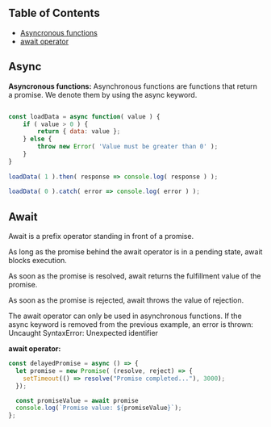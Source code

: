 ## Table of Contents

- [Asyncronous functions](#async)
- [await operator](#await)

## Async

**Asyncronous functions:**
Asynchronous functions are functions that return a promise. We denote them by using the async keyword.

```javascript

const loadData = async function( value ) {
    if ( value > 0 ) {
        return { data: value };
    } else {
        throw new Error( 'Value must be greater than 0' );
    }
}
 
loadData( 1 ).then( response => console.log( response ) );
 
loadData( 0 ).catch( error => console.log( error ) );
```

## Await
Await is a prefix operator standing in front of a promise.

As long as the promise behind the await operator is in a pending state, await blocks execution.

As soon as the promise is resolved, await returns the fulfillment value of the promise.

As soon as the promise is rejected, await throws the value of rejection.

The await operator can only be used in asynchronous functions. If the async keyword is removed from the previous example, an error is thrown:
Uncaught SyntaxError: Unexpected identifier

**await operator:**
```js
const delayedPromise = async () => {
  let promise = new Promise( (resolve, reject) => {
    setTimeout(() => resolve("Promise completed..."), 3000);
  });

  const promiseValue = await promise
  console.log(`Promise value: ${promiseValue}`);
};
```
